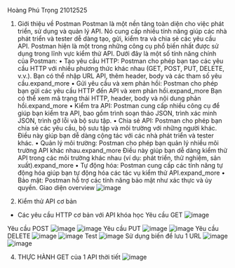 Hoàng Phú Trọng 21012525

1. Giới thiệu về Postman
Postman là một nền tảng toàn diện cho việc phát triển, sử dụng và quản lý API. Nó cung cấp nhiều tính năng giúp các nhà phát triển và tester dễ dàng tạo, gửi, kiểm tra và chia sẻ các yêu cầu API. Postman hiện là một trong những công cụ phổ biến nhất được sử dụng trong lĩnh vực kiểm thử API.
Dưới đây là một số tính năng chính của Postman:
•	Tạo yêu cầu HTTP: Postman cho phép bạn tạo các yêu cầu HTTP với nhiều phương thức khác nhau (GET, POST, PUT, DELETE, v.v.). Bạn có thể nhập URL API, thêm header, body và các tham số yêu cầu.expand_more
•	Gửi yêu cầu và xem phản hồi: Postman cho phép bạn gửi các yêu cầu HTTP đến API và xem phản hồi.expand_more Bạn có thể xem mã trạng thái HTTP, header, body và nội dung phản hồi.expand_more
•	Kiểm tra API: Postman cung cấp nhiều công cụ để giúp bạn kiểm tra API, bao gồm trình soạn thảo JSON, trình xác minh JSON, trình gỡ lỗi và bộ sưu tập.
•	Chia sẻ API: Postman cho phép bạn chia sẻ các yêu cầu, bộ sưu tập và môi trường với những người khác. Điều này giúp bạn dễ dàng cộng tác với các nhà phát triển và tester khác.
•	Quản lý môi trường: Postman cho phép bạn quản lý nhiều môi trường API khác nhau.expand_more Điều này giúp bạn dễ dàng kiểm thử API trong các môi trường khác nhau (ví dụ: phát triển, thử nghiệm, sản xuất).expand_more
•	Tự động hóa: Postman cung cấp các tính năng tự động hóa giúp bạn tự động hóa các tác vụ kiểm thử API.expand_more
•	Bảo mật: Postman hỗ trợ các tính năng bảo mật như xác thực và ủy quyền.
Giao diện overview
![image](https://github.com/HgTrong/BAOCAO/assets/124127247/b704f223-6633-468c-8e2e-caeb8f98d7fe)

2. Kiểm thử API cơ bản
- Các yêu cầu HTTP cơ bản với API khóa học
Yêu cầu GET 
![image](https://github.com/HgTrong/BAOCAO/assets/124127247/e33ee91c-8701-4788-9afc-efbb357919f2)

Yêu cầu POST
 ![image](https://github.com/HgTrong/BAOCAO/assets/124127247/c442dd71-d202-43bf-b3ce-1511dfe61464)
![image](https://github.com/HgTrong/BAOCAO/assets/124127247/912fe504-bccc-46f9-b47d-b3e4442f2684)
Yêu cầu PUT
 ![image](https://github.com/HgTrong/BAOCAO/assets/124127247/095bc474-4771-4aff-87ce-e0fe25523c3d)
![image](https://github.com/HgTrong/BAOCAO/assets/124127247/8dff73f0-a1a1-4972-a7c5-bc6e38c8cf2d)
Yêu cầu DELETE
 ![image](https://github.com/HgTrong/BAOCAO/assets/124127247/d7cb3aa9-b36a-4a21-a8be-20b63009a816)
![image](https://github.com/HgTrong/BAOCAO/assets/124127247/9448c3c8-4ba8-48bd-a7f7-bd0650a6d4aa)
Test 
 ![image](https://github.com/HgTrong/BAOCAO/assets/124127247/2f958738-5a56-4c4c-b87b-ddd9e31b0bd4)
Sử dụng biến để lưu 1 URL
 ![image](https://github.com/HgTrong/BAOCAO/assets/124127247/0501cd37-c387-4774-b791-03247c892390)
 ![image](https://github.com/HgTrong/BAOCAO/assets/124127247/e56bffc9-64c6-4964-a7da-157c867db090)

4. THỰC HÀNH
GET của 1 API thời tiết
 ![image](https://github.com/HgTrong/BAOCAO/assets/124127247/1cdbd970-56f9-471f-9fd8-b0a2e29af0cc)

